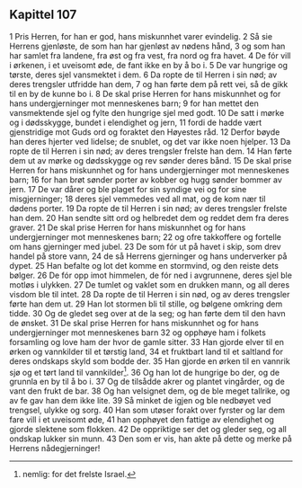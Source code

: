 ## Kapittel 107

1 Pris Herren, for han er god, hans miskunnhet varer evindelig.
2 Så sie Herrens gjenløste, de som han har gjenløst av nødens hånd,
3 og som han har samlet fra landene, fra øst og fra vest, fra nord og fra havet.
4 De fór vill i ørkenen, i et uveisomt øde, de fant ikke en by å bo i.
5 De var hungrige og tørste, deres sjel vansmektet i dem.
6 Da ropte de til Herren i sin nød; av deres trengsler utfridde han dem,
7 og han førte dem på rett vei, så de gikk til en by de kunne bo i.
8 De skal prise Herren for hans miskunnhet og for hans undergjerninger mot menneskenes barn;
9 for han mettet den vansmektende sjel og fylte den hungrige sjel med godt.
10 De satt i mørke og i dødsskygge, bundet i elendighet og jern,
11 fordi de hadde vært gjenstridige mot Guds ord og foraktet den Høyestes råd.
12 Derfor bøyde han deres hjerter ved lidelse; de snublet, og det var ikke noen hjelper.
13 Da ropte de til Herren i sin nød; av deres trengsler frelste han dem.
14 Han førte dem ut av mørke og dødsskygge og rev sønder deres bånd.
15 De skal prise Herren for hans miskunnhet og for hans undergjerninger mot menneskenes barn;
16 for han brøt sønder porter av kobber og hugg sønder bommer av jern.
17 De var dårer og ble plaget for sin syndige vei og for sine misgjerninger;
18 deres sjel vemmedes ved all mat, og de kom nær til dødens porter.
19 Da ropte de til Herren i sin nød; av deres trengsler frelste han dem.
20 Han sendte sitt ord og helbredet dem og reddet dem fra deres graver.
21 De skal prise Herren for hans miskunnhet og for hans undergjerninger mot menneskenes barn;
22 og ofre takkoffere og fortelle om hans gjerninger med jubel.
23 De som fór ut på havet i skip, som drev handel på store vann,
24 de så Herrens gjerninger og hans underverker på dypet.
25 Han befalte og lot det komme en stormvind, og den reiste dets bølger.
26 De fór opp imot himmelen, de fór ned i avgrunnene, deres sjel ble motløs i ulykken.
27 De tumlet og vaklet som en drukken mann, og all deres visdom ble til intet.
28 Da ropte de til Herren i sin nød, og av deres trengsler førte han dem ut.
29 Han lot stormen bli til stille, og bølgene omkring dem tidde.
30 Og de gledet seg over at de la seg; og han førte dem til den havn de ønsket.
31 De skal prise Herren for hans miskunnhet og for hans undergjerninger mot menneskenes barn
32 og opphøye ham i folkets forsamling og love ham der hvor de gamle sitter.
33 Han gjorde elver til en ørken og vannkilder til et tørstig land,
34 et fruktbart land til et saltland for deres ondskaps skyld som bodde der.
35 Han gjorde en ørken til en vannrik sjø og et tørt land til vannkilder[^1].
36 Og han lot de hungrige bo der, og de grunnla en by til å bo i.
37 Og de tilsådde akrer og plantet vingårder, og de vant den frukt de bar.
38 Og han velsignet dem, og de ble meget tallrike, og av fe gav han dem ikke lite.
39 Så minket de igjen og ble nedbøyet ved trengsel, ulykke og sorg.
40 Han som utøser forakt over fyrster og lar dem fare vill i et uveisomt øde,
41 han opphøyet den fattige av elendighet og gjorde slektene som flokken.
42 De oppriktige ser det og gleder seg, og all ondskap lukker sin munn.
43 Den som er vis, han akte på dette og merke på Herrens nådegjerninger!

[^1]:  nemlig: for det frelste Israel.
